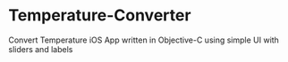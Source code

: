 # Temperature-Converter
Convert Temperature iOS App written in Objective-C using simple UI with sliders and labels
